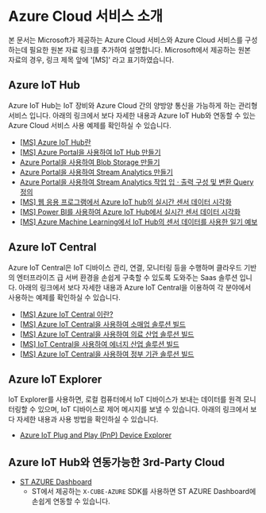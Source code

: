 # Azure Cloud 서비스 소개

본 문서는 Microsoft가 제공하는 Azure Cloud 서비스와 Azure Cloud 서비스를 구성하는데 필요한 원본 자료 링크를 추가하여 설명합니다. Microsoft에서 제공하는 원본 자료의 경우, 링크 제목 앞에 '[MS]' 라고 표기하였습니다.


## Azure IoT Hub

Azure IoT Hub는 IoT 장비와 Azure Cloud 간의 양방양 통신을 가능하게 하는 관리형 서비스 입니다.
아래의 링크에서 보다 자세한 내용과 Azure IoT Hub와 연동할 수 있는 Azure Cloud 서비스 사용 예제를 확인하실 수 있습니다.

- [[MS] Azure IoT Hub란 ](https://docs.microsoft.com/ko-kr/azure/iot-hub/about-iot-hub)
- [[MS] Azure Portal을 사용하여 IoT Hub 만들기](https://docs.microsoft.com/ko-kr/azure/iot-hub/iot-hub-create-through-portal)
- [Azure Portal을 사용하여 Blob Storage 만들기](https://github.com/Wiznet/azure-iot-kr/blob/master/docs/Azure_Cloud/create_blob_storage_through_azure_portal.md)
- [Azure Portal을 사용하여 Stream Analytics 만들기](https://github.com/Wiznet/azure-iot-kr/blob/master/docs/Azure_Cloud/create_stream_analytics_through_azure_portal.md)
- [Azure Portal을 사용하여 Stream Analytics 작업 입 · 출력 구성 및 변환 Query 정의](https://github.com/Wiznet/azure-iot-kr/blob/master/docs/Azure_Cloud/configure_stream_analytics_job_input_output_and_define_the_transformation_query_through_azure_portal.md)
- [[MS] 웹 응용 프로그램에서 Azure IoT hub의 실시간 센서 데이터 시각화](https://docs.microsoft.com/ko-kr/azure/iot-hub/iot-hub-live-data-visualization-in-web-apps)
- [[MS] Power BI를 사용하여 Azure IoT Hub에서 실시간 센서 데이터 시각화](https://docs.microsoft.com/ko-kr/azure/iot-hub/iot-hub-live-data-visualization-in-power-bi)
- [[MS] Azure Machine Learning에서 IoT Hub의 센서 데이터를 사용한 일기 예보](https://docs.microsoft.com/ko-kr/azure/iot-hub/iot-hub-weather-forecast-machine-learning)


## Azure IoT Central
Azure IoT Central은 IoT 디바이스 관리, 연결, 모니터링 등을 수행하며 클라우드 기반의 엔터프라이즈 급 서버 환경을 손쉽게 구축할 수 있도록 도와주는 Saas 솔루션 입니다.
아래의 링크에서 보다 자세한 내용과 Azure IoT Central을 이용하여 각 분야에서 사용하는 예제를 확인하실 수 있습니다.

- [[MS] Azure IoT Central 이란?](https://docs.microsoft.com/ko-kr/azure/iot-central/core/overview-iot-central)
- [[MS] Azure IoT Central을 사용하여 소매업 솔루션 빌드](https://docs.microsoft.com/ko-kr/azure/iot-central/retail/overview-iot-central-retail-pnp)
- [[MS] Azure IoT Central을 사용하여 의료 산업 솔루션 빌드](https://docs.microsoft.com/ko-kr/azure/iot-central/healthcare/overview-iot-central-healthcare)
- [[MS] IoT Central을 사용하여 에너지 산업 솔루션 빌드](https://docs.microsoft.com/ko-kr/azure/iot-central/energy/overview-iot-central-energy)
- [[MS] Azure IoT Central을 사용하여 정부 기관 솔루션 빌드](https://docs.microsoft.com/ko-kr/azure/iot-central/government/overview-iot-central-government)

## Azure IoT Explorer 
IoT Explorer를 사용하면, 로컬 컴퓨터에서 IoT 디바이스가 보내는 데이터를 원격 모니터링할 수 있으며, IoT 디바이스로 제어 메시지를 보낼 수 있습니다.
아래의 링크에서 보다 자세한 내용과 사용 방법을 확인하실 수 있습니다.

- [Azure IoT Plug and Play (PnP) Device Explorer](https://github.com/Azure/azure-iot-explorer#getting-azure-iot-explorer)

## Azure IoT Hub와 연동가능한 3rd-Party Cloud
- [ST AZURE Dashboard][st-azure-dashboard]
  - ST에서 제공하는 `X-CUBE-AZURE` SDK를 사용하면 ST AZURE Dashboard에 손쉽게 연동할 수 있습니다.

[st-azure-dashboard]: ./st_azure_dashboard.md